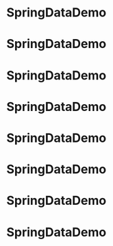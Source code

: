 # SpringDataDemo
# SpringDataDemo
# SpringDataDemo
# SpringDataDemo
# SpringDataDemo
# SpringDataDemo
# SpringDataDemo
# SpringDataDemo
